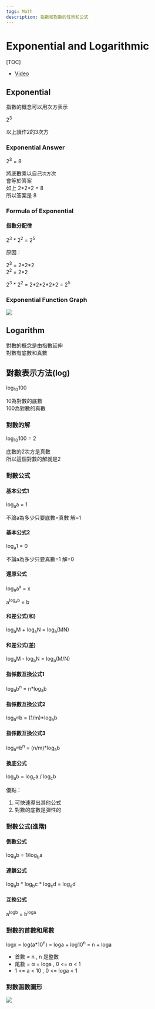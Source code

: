 ```yaml
---
tags: Math
description: 指數和對數的性質和公式
---
```


# Exponential and Logarithmic

[TOC]

- [Video](https://youtu.be/VdlfHl-PBLI)

## Exponential

指數的概念可以用次方表示  

2<sup>3</sup>  

以上讀作2的3次方  

### Exponential Answer

2<sup>3</sup> = 8  

將底數乘以自己`次方`次  
會等於答案  
如上 2\*2\*2 = 8  
所以答案是 8  

### Formula of Exponential

#### 指數分配律

2<sup>3</sup> \* 2<sup>2</sup> = 2<sup>5</sup>  

原因：  

2<sup>3</sup> = 2\*2\*2  
2<sup>2</sup> = 2\*2  

2<sup>3</sup> \* 2<sup>2</sup> = 2\*2\*2\*2\*2 = 2<sup>5</sup>  

### Exponential Function Graph

![](https://i.imgur.com/aOKl7ar.png)


## Logarithm

對數的概念是由指數延伸  
對數有底數和真數  

## 對數表示方法(log)

log<sub>10</sub>100  

10為對數的底數  
100為對數的真數  

### 對數的解

log<sub>10</sub>100 = 2  

底數的2次方是真數  
所以這個對數的解就是2  

### 對數公式

#### 基本公式1

log<sub>a</sub>a = 1  

不論a為多少只要底數=真數 解=1  

#### 基本公式2

log<sub>a</sub>1 = 0  

不論a為多少只要真數=1 解=0  

#### 還原公式

log<sub>a</sub>a<sup>x</sup> = x  

a<sup>log<sub>a</sub>b</sup> = b  

#### 和差公式(和)

log<sub>a</sub>M + log<sub>a</sub>N = log<sub>a</sub>(MN)  

#### 和差公式(差)

log<sub>a</sub>M - log<sub>a</sub>N = log<sub>a</sub>(M/N)  

#### 指係數互換公式1

log<sub>a</sub>b<sup>n</sup> = n\*log<sub>a</sub>b  

#### 指係數互換公式2

log<sub>a<sup>m</sup></sub>b = (1/m)\*log<sub>a</sub>b  

#### 指係數互換公式3

log<sub>a<sup>m</sup></sub>b<sup>n</sup> = (n/m)\*log<sub>a</sub>b

#### 換底公式

log<sub>a</sub>b = log<sub>c</sub>a / log<sub>c</sub>b

優點：

1. 可快速導出其他公式
2. 對數的底數是彈性的

### 對數公式(進階)

#### 倒數公式

log<sub>a</sub>b = 1/log<sub>b</sub>a  

#### 連鎖公式

log<sub>a</sub>b \* log<sub>b</sub>c \* log<sub>c</sub>d = log<sub>a</sub>d  

#### 互換公式

a<sup>logb</sup> = b<sup>loga</sup>  

### 對數的首數和尾數

logx = log(a\*10<sup>n</sup>) = loga + log10<sup>n</sup> = n + loga  

- 首數 = n , n 是整數  
- 尾數 = α = loga , 0 <= α < 1  
- 1 <= a < 10 , 0 <= loga < 1  




### 對數函數圖形

![](https://i.imgur.com/OsBT2KH.png)
